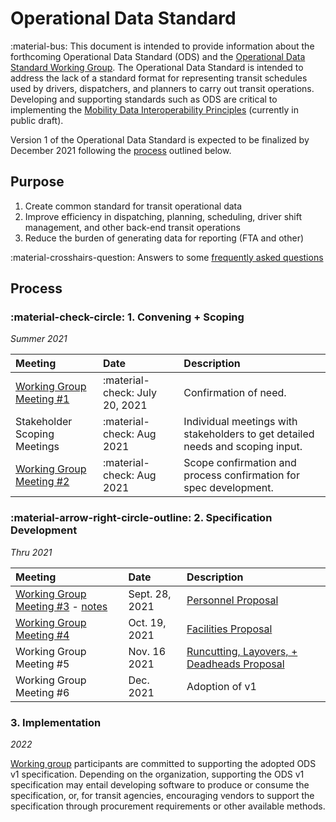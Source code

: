 # Operational Data Standard

:material-bus: This document is intended to provide information about the forthcoming Operational Data Standard (ODS) and the [Operational Data Standard Working Group](working-group.md). The Operational Data Standard is intended to address the lack of a standard format for representing transit schedules used by drivers, dispatchers, and planners to carry out transit operations.  Developing and supporting standards such as ODS are critical to implementing the [Mobility Data Interoperability Principles](https://interoperable-mobility.github.io/principles/) (currently in public draft).

Version 1 of the Operational Data Standard is expected to be finalized by December 2021 following the [process](#process) outlined below.

## Purpose

1. Create common standard for transit operational data
2. Improve efficiency in dispatching, planning, scheduling, driver shift management, and other back-end transit operations
3. Reduce the burden of generating data for reporting (FTA and other)

:material-crosshairs-question: Answers to some [frequently asked questions](faq.md)

## Process

### :material-check-circle: 1. Convening + Scoping

*Summer 2021*

| Meeting     | Date  | Description                          |
| :---------- | :---- |:----------------------------------- |
| [Working Group Meeting #1](https://docs.google.com/presentation/d/1ZWjaPDi5MZkWt3kzdOw1CXEGfphbeSdkenjKOAwy7aY) | :material-check: July 20, 2021 | Confirmation of need. |
| Stakeholder Scoping Meetings | :material-check: Aug 2021 | Individual meetings with stakeholders to get detailed needs and scoping input. |
| [Working Group Meeting #2](https://docs.google.com/presentation/d/1n4ffD1564f_r5WVZlST7w2M0FH0vW6zrQ6dQ1cagvoE) | :material-check: Aug 2021 | Scope confirmation and process confirmation for spec development. |

### :material-arrow-right-circle-outline: 2. Specification Development

*Thru 2021*

| Meeting     | Date  | Description                          |
| :---------- | :---- |:----------------------------------- |
| [Working Group Meeting #3](https://docs.google.com/presentation/d/19TKTKTW54Vs8EeQ76kN8xAO-qFMUUTlj-LT9bYlJQXQ) - [notes](https://docs.google.com/document/d/1w2y7aHPlQ-A1ls3LDfYqolM9vhd3Z05fiNqec5Jxxd4) |  Sept. 28, 2021 | [Personnel Proposal](https://docs.google.com/document/d/1doswkEZ2kt6ACLHQJQ3k_jBlQGppGnU1BSkbYM8Lybw)  |
| [Working Group Meeting #4](https://docs.google.com/presentation/d/17aNfY1duDNa_fX3ByUqarzsvHhuRsybbvaGxwCZEMZg) |  Oct. 19, 2021 | [Facilities Proposal](https://docs.google.com/document/d/1bUheweHg5udmBqJIJehO9g8r_JyoU6jLuicbJ8Fgag0) |
| Working Group Meeting #5 |  Nov. 16 2021 | [Runcutting, Layovers, +  Deadheads Proposal](https://docs.google.com/document/d/1PZMmyNuxOuzx3pKLehfHs9cFcfSpbpiOoUJk0x2MqLo) |
| Working Group Meeting #6 |  Dec. 2021 | Adoption of v1 |

### 3. Implementation

*2022*

[Working group](working-group.md) participants are committed to supporting the adopted ODS v1 specification. Depending on the organization, supporting the ODS v1 specification may entail developing software to produce or consume the specification, or, for transit agencies, encouraging vendors to support the specification through procurement requirements or other available methods.
